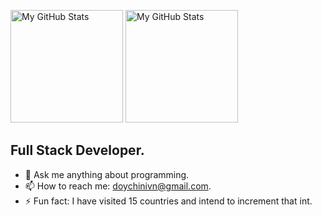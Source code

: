<!-- ![visitors](https://visitor-badge.glitch.me/badge?page_id=doychinivanov)
[![Years Badge](https://badges.pufler.dev/years/doychinivanov)](https://badges.pufler.dev) -->

<!-- <p align="center">
   <img src="https://github-readme-stats.vercel.app/api?username=doychinivanov&count_private=true&show_icons=true" height="165px" >
   <img src="https://github-readme-stats.vercel.app/api/top-langs/?username=doychinivanov&layout=compact" height="165px" >
</p> -->
<!-- <summary>:zap: GitHub Stats</summary> -->

<p>
  <img height="180em" alt="My GitHub Stats" src="https://github-readme-stats.vercel.app/api?username=doychinivanov&show_icons=true&bg_color=00000000&hide_border=true&text_color=3498db&&count_private=true&include_all_commits=true" />

  <img height="180em" alt="My GitHub Stats" src="https://github-readme-stats.vercel.app/api/top-langs/?username=doychinivanov&langs_count=8&layout=compact&hide_border=true&bg_color=00000000&text_color=3498db&&count_private=true&include_all_commits=true" />
</p>


## Full Stack Developer.  

- 💬 Ask me anything about programming.
- 📫 How to reach me: doychinivn@gmail.com.
- ⚡ Fun fact: I have visited 15 countries and intend to increment that int.
<!-- - 😄 Pronouns: ... -->
<!-- - 👯 I’m looking to collaborate on ... -->
<!-- - 🤔 I’m looking for help with ... -->
